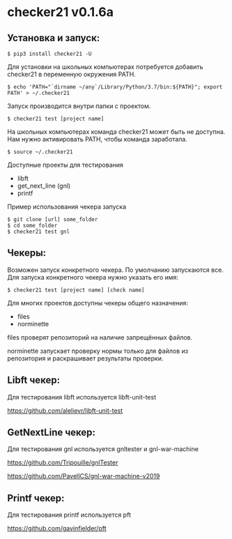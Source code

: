 # checker21 v0.1.6a

Установка и запуск:
----------------------------

    $ pip3 install checker21 -U
    
Для установки на школьных компьютерах потребуется добавить checker21 в переменную окружения PATH.
    
    $ echo 'PATH="`dirname ~/any`/Library/Python/3.7/bin:${PATH}"; export PATH' > ~/.checker21
  
    
Запуск производится внутри папки с проектом.

    $ checker21 test [project name]
    
На школьных компьютерах команда checker21 может быть не доступна.
Нам нужно активировать PATH, чтобы команда заработала.
   
    $ source ~/.checker21
  

Доступные проекты для тестирования

- libft
- get_next_line (gnl)
- printf

Пример использования чекера запуска

    $ git clone [url] some_folder
    $ cd some_folder
    $ checker21 test gnl

Чекеры:
----------------------------

Возможен запуск конкретного чекера. По умолчанию запускаются все.
Для запуска конкретного чекера нужно указать его имя:

    $ checker21 test [project name] [check name]

Для многих проектов доступны чекеры общего назначения:

- files
- norminette

files проверят репозиторий на наличие запрещённых файлов.

norminette запускает проверку нормы только для файлов из репозитория и
раскрашивает результаты проверки.

Libft чекер:
----------------------------

Для тестирования libft используется libft-unit-test

https://github.com/alelievr/libft-unit-test

GetNextLine чекер:
----------------------------

Для тестирования gnl используется gnltester и gnl-war-machine

https://github.com/Tripouille/gnlTester

https://github.com/PavelICS/gnl-war-machine-v2019

Printf чекер:
----------------------------
Для тестирования printf используется pft

https://github.com/gavinfielder/pft
